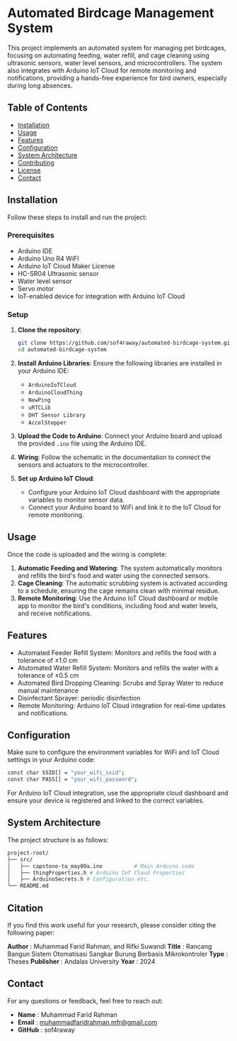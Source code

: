 # Automated Birdcage Management System

This project implements an automated system for managing pet birdcages, focusing on automating feeding, water refill, and cage cleaning using ultrasonic sensors, water level sensors, and microcontrollers. The system also integrates with Arduino IoT Cloud for remote monitoring and notifications, providing a hands-free experience for bird owners, especially during long absences.

## Table of Contents
- [Installation](#installation)
- [Usage](#usage)
- [Features](#features)
- [Configuration](#configuration)
- [System Architecture](#system-architecture)
- [Contributing](#contributing)
- [License](#license)
- [Contact](#contact)

## Installation

Follow these steps to install and run the project:

### Prerequisites
- Arduino IDE
- Arduino Uno R4 WiFI
- Arduino IoT Cloud Maker License
- HC-SR04 Ultrasonic sensor
- Water level sensor
- Servo motor
- IoT-enabled device for integration with Arduino IoT Cloud

### Setup

1. **Clone the repository**:
    ```bash
    git clone https://github.com/sof4raway/automated-birdcage-system.git
    cd automated-birdcage-system
    ```

2. **Install Arduino Libraries**:
   Ensure the following libraries are installed in your Arduino IDE:
   - `ArduinoIoTCloud`
   - `ArduinoCloudThing`
   - `NewPing`
   - `uRTCLib`
   - `DHT Sensor Library`
   - `AccelStepper`

3. **Upload the Code to Arduino**:
   Connect your Arduino board and upload the provided `.ino` file using the Arduino IDE.

4. **Wiring**:
   Follow the schematic in the documentation to connect the sensors and actuators to the microcontroller.

5. **Set up Arduino IoT Cloud**:
   - Configure your Arduino IoT Cloud dashboard with the appropriate variables to monitor sensor data.
   - Connect your Arduino board to WiFi and link it to the IoT Cloud for remote monitoring.

## Usage

Once the code is uploaded and the wiring is complete:

1. **Automatic Feeding and Watering**: The system automatically monitors and refills the bird's food and water using the connected sensors.
2. **Cage Cleaning**: The automatic scrubbing system is activated according to a schedule, ensuring the cage remains clean with minimal residue.
3. **Remote Monitoring**: Use the Arduino IoT Cloud dashboard or mobile app to monitor the bird's conditions, including food and water levels, and receive notifications.

## Features
- Automated Feeder Refill System: Monitors and refills the food with a tolerance of ±1.0 cm
- Atutomated Water Refill System: Monitors and refills the water with a tolerance of ±0.5 cm
- Automated Bird Dropping Cleaning: Scrubs and Spray Water to reduce manual maintenance
- Disinfectant Sprayer: periodic disinfection
- Remote Monitoring: Arduino IoT Cloud integration for real-time updates and notifications.

## Configuration
Make sure to configure the environment variables for WiFi and IoT Cloud settings in your Arduino code:

```bash
const char SSID[] = "your_wifi_ssid";
const char PASS[] = "your_wifi_password";
```
For Arduino IoT Cloud integration, use the appropriate cloud dashboard and ensure your device is registered and linked to the correct variables.

## System Architecture
The project structure is as follows:
``` bash
project-root/
├── src/
│   ├── capstone-ta_may09a.ino          # Main Arduino code
│   ├── thingProperties.h # Arduino IoT Cloud Properties
│   ├── ArduinoSecrets.h # Configuration etc.
└── README.md
```

## Citation
If you find this work useful for your research, please consider citing the following paper:

**Author** : Muhammad Farid Rahman, and Rifki Suwandi
**Title** : Rancang Bangun Sistem Otomatisasi Sangkar Burung Berbasis Mikrokontroler
**Type** : Theses
**Publisher** : Andalas University
**Year** : 2024


## Contact 
For any questions or feedback, feel free to reach out:
- **Name** : Muhammad Farid Rahman
- **Email** : muhammadfaridrahman.mfr@gmail.com
- **GitHub** : sof4raway
